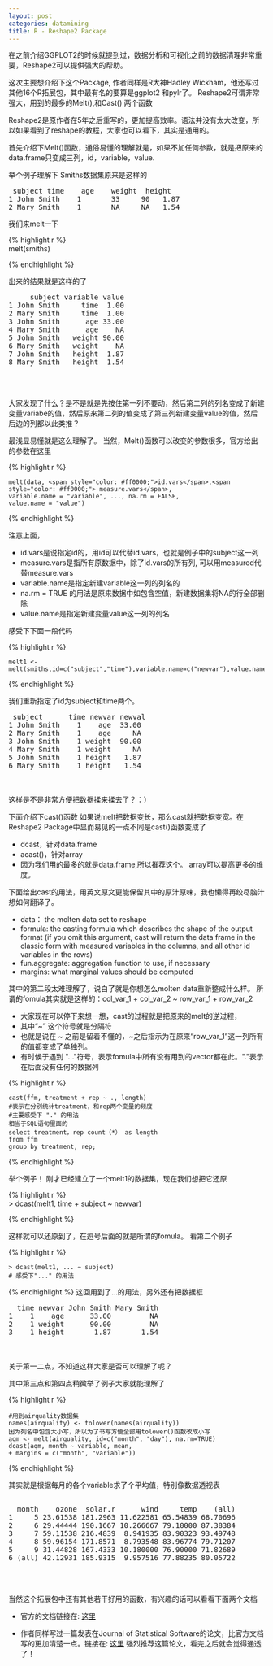 ```yaml
---
layout: post
categories: datamining
title: R - Reshape2 Package
---
```


在之前介绍GGPLOT2的时候就提到过，数据分析和可视化之前的数据清理非常重要，Reshape2可以提供强大的帮助。

这次主要想介绍下这个Package, 作者同样是R大神Hadley Wickham，他还写过其他16个R拓展包，其中最有名的要算是ggplot2 和pylr了。
Reshape2可谓非常强大，用到的最多的Melt(),和Cast() 两个函数

Reshape2是原作者在5年之后重写的，更加提高效率。语法并没有太大改变，所以如果看到了reshape的教程，大家也可以看下，其实是通用的。

首先介绍下Melt()函数，通俗易懂的理解就是，如果不加任何参数，就是把原来的data.frame只变成三列，id，variable，value.

举个例子理解下
Smiths数据集原来是这样的
 <pre> subject time    age    weight  height
1 John Smith    1       33     90   1.87
2 Mary Smith    1   	NA     NA   1.54</pre>

我们来melt一下

{% highlight r %}	
    melt(smiths)

{% endhighlight %}
    
	
出来的结果就是这样的了

<pre>     subject variable value
1 John Smith     time  1.00
2 Mary Smith     time  1.00
3 John Smith      age 33.00
4 Mary Smith      age    NA
5 John Smith   weight 90.00
6 Mary Smith   weight    NA
7 John Smith   height  1.87
8 Mary Smith   height  1.54
</pre>

<br></br>

大家发现了什么？是不是就是先按住第一列不要动，然后第二列的列名变成了新建变量variabe的值，然后原来第二列的值变成了第三列新建变量value的值，然后后边的列都以此类推？

最浅显易懂就是这么理解了。
当然，Melt()函数可以改变的参数很多，官方给出的参数在这里

{% highlight r %}

    melt(data, <span style="color: #ff0000;">id.vars</span>,<span style="color: #ff0000;"> measure.vars</span>,
    variable.name = "variable", ..., na.rm = FALSE,
    value.name = "value")

{% endhighlight %}


注意上面，

- id.vars是说指定id的，用id可以代替id.vars，也就是例子中的subject这一列
- measure.vars是指所有原数据中，除了id.vars的所有列, 可以用measured代替measure.vars
- variable.name是指定新建variable这一列的列名的
- na.rm = TRUE 的用法是原来数据中如包含空值，新建数据集将NA的行全部删除
- value.name是指定新建变量value这一列的列名

感受下下面一段代码

{% highlight r %}

	melt1 <- melt(smiths,id=c("subject","time"),variable.name=c("newvar"),value.name=c("newval"))

{% endhighlight %}

我们重新指定了id为subject和time两个。

<pre> subject      time newvar newval
1 John Smith    1    age  33.00
2 Mary Smith    1    age     NA
3 John Smith    1 weight  90.00
4 Mary Smith    1 weight     NA
5 John Smith    1 height   1.87
6 Mary Smith    1 height   1.54</pre>

<br></br>
这样是不是非常方便把数据揉来揉去了？：）

下面介绍下cast()函数
如果说melt把数据变长，那么cast就把数据变宽。在Reshape2 Package中显而易见的一点不同是cast()函数变成了

- dcast，针对data.frame
- acast()，针对array
- 因为我们用的最多的就是data.frame,所以推荐这个。 array可以提高更多的维度。

下面给出cast的用法，用英文原文更能保留其中的原汁原味，我也懒得再绞尽脑汁想如何翻译了。

- data： the molten data set to reshape
- formula: the casting formula which describes the shape of the output format (if you omit this argument, cast will return the data frame in the classic form with measured variables in the columns, and all other id variables in the rows) 
- fun.aggregate: aggregation function to use, if necessary
- margins: what marginal values should be computed

其中的第二段太难理解了，说白了就是你想怎么molten data重新整成什么样。 所谓的fomula其实就是这样的：col_var_1 + col_var_2 ~ row_var_1 + row_var_2

- 大家现在可以停下来想一想，cast的过程就是把原来的melt的逆过程，
- 其中“~” 这个符号就是分隔符
- 也就是说在 ~ 之前是留着不懂的，~之后指示为在原来“row_var_1”这一列所有的值都变成了单独列。
- 有时候于遇到 "..."符号，表示fomula中所有没有用到的vector都在此。"."表示在后面没有任何的数据列

{% highlight r %}

	cast(ffm, treatment + rep ~ ., length)
	#表示在分别统计treatment，和rep两个变量的频度
	#主要感受下 "." 的用法 
	相当于SQL语句里面的
	select treatment，rep count（*） as length
	from ffm	
	group by treatment, rep;

{% endhighlight %}


举个例子！
刚才已经建立了一个melt1的数据集，现在我们想把它还原

{% highlight r %}	
	> dcast(melt1, time + subject ~ newvar)	
	
{% endhighlight %}

这样就可以还原到了，在逗号后面的就是所谓的fomula。
看第二个例子

{% highlight r %}

	> dcast(melt1, ... ~ subject)
	# 感受下"..." 的用法

{% endhighlight %}
这回用到了...的用法，另外还有把数据框
	
<pre>  time newvar John Smith Mary Smith
1    1    age      33.00         NA
2    1 weight      90.00         NA
3    1 height       1.87       1.54 </pre>

<br></br>
关于第一二点，不知道这样大家是否可以理解了呢？


其中第三点和第四点稍微举了例子大家就能理解了

{% highlight r %}
	
	#用到airquality数据集
	names(airquality) <- tolower(names(airquality))
	因为列名中包含大小写，所以为了书写方便全部用tolower()函数改成小写
	aqm <- melt(airquality, id=c("month", "day"), na.rm=TRUE)
	dcast(aqm, month ~ variable, mean, 
	+ margins = c("month", "variable"))

{% endhighlight %}

其实就是根据每月的各个variable求了个平均值，特别像数据透视表

<pre> 
  month    ozone  solar.r      wind     temp    (all)
1     5 23.61538 181.2963 11.622581 65.54839 68.70696
2     6 29.44444 190.1667 10.266667 79.10000 87.38384
3     7 59.11538 216.4839  8.941935 83.90323 93.49748
4     8 59.96154 171.8571  8.793548 83.96774 79.71207
5     9 31.44828 167.4333 10.180000 76.90000 71.82689
6 (all) 42.12931 185.9315  9.957516 77.88235 80.05722</pre>


<br></br>

当然这个拓展包中还有其他若干好用的函数，有兴趣的话可以看看下面两个文档

- 官方的文档链接在: [这里](cran.r-project.org/web/packages/reshape2/reshape2.pdf‎)

- 作者同样写过一篇发表在Journal of Statistical Software的论文，比官方文档写的更加清楚一点。链接在: [这里](http://www.jstatsoft.org/v21/i12/paper) 强烈推荐这篇论文，看完之后就会觉得通透了！

